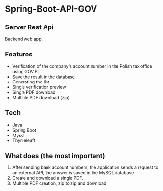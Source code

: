 # Spring-Boot-API-GOV
## Server Rest Api 

Backend web app.
## Features

- Verification of the company's account number in the Polish tax office using GOV.PL
- Save the result in the database
- Generating the list
- Single verification preview
- Single PDF download
- Multiple PDF download (zip)


## Tech
- Java
- Spring Boot
- Mysql
- Thymeleaft

## What does (the most importent)
1. After sending bank account numbers, the application sends a request to an external API, the answer is saved in the MySQL database
2. Create and download a single PDF.
3. Multiple PDF creation, zip to zip and download
